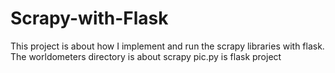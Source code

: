 # Scrapy-with-Flask
This project is about how I implement and run the scrapy libraries with flask.
The worldometers directory is about scrapy
pic.py is flask project
